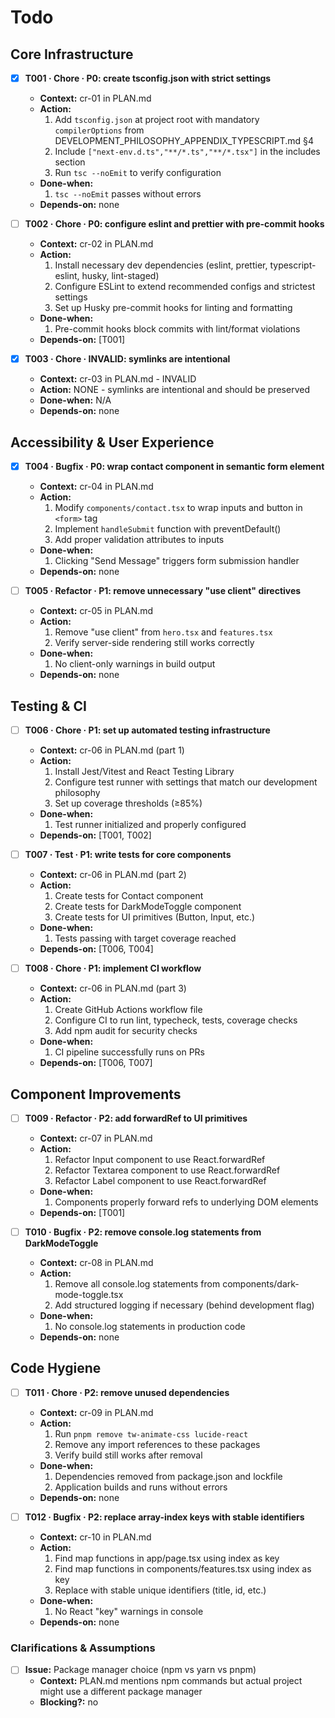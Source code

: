 # Todo

## Core Infrastructure
- [x] **T001 · Chore · P0: create tsconfig.json with strict settings**
    - **Context:** cr-01 in PLAN.md
    - **Action:**
        1. Add `tsconfig.json` at project root with mandatory `compilerOptions` from DEVELOPMENT_PHILOSOPHY_APPENDIX_TYPESCRIPT.md §4
        2. Include `["next-env.d.ts","**/*.ts","**/*.tsx"]` in the includes section
        3. Run `tsc --noEmit` to verify configuration
    - **Done-when:**
        1. `tsc --noEmit` passes without errors
    - **Depends-on:** none

- [ ] **T002 · Chore · P0: configure eslint and prettier with pre-commit hooks**
    - **Context:** cr-02 in PLAN.md
    - **Action:**
        1. Install necessary dev dependencies (eslint, prettier, typescript-eslint, husky, lint-staged)
        2. Configure ESLint to extend recommended configs and strictest settings
        3. Set up Husky pre-commit hooks for linting and formatting
    - **Done-when:**
        1. Pre-commit hooks block commits with lint/format violations
    - **Depends-on:** [T001]

- [x] **T003 · Chore · INVALID: symlinks are intentional**
    - **Context:** cr-03 in PLAN.md - INVALID
    - **Action:** NONE - symlinks are intentional and should be preserved
    - **Done-when:** N/A
    - **Depends-on:** none

## Accessibility & User Experience
- [x] **T004 · Bugfix · P0: wrap contact component in semantic form element**
    - **Context:** cr-04 in PLAN.md
    - **Action:**
        1. Modify `components/contact.tsx` to wrap inputs and button in `<form>` tag
        2. Implement `handleSubmit` function with preventDefault()
        3. Add proper validation attributes to inputs
    - **Done-when:**
        1. Clicking "Send Message" triggers form submission handler
    - **Depends-on:** none

- [ ] **T005 · Refactor · P1: remove unnecessary "use client" directives**
    - **Context:** cr-05 in PLAN.md
    - **Action:**
        1. Remove "use client" from `hero.tsx` and `features.tsx`
        2. Verify server-side rendering still works correctly
    - **Done-when:**
        1. No client-only warnings in build output
    - **Depends-on:** none

## Testing & CI
- [ ] **T006 · Chore · P1: set up automated testing infrastructure**
    - **Context:** cr-06 in PLAN.md (part 1)
    - **Action:**
        1. Install Jest/Vitest and React Testing Library
        2. Configure test runner with settings that match our development philosophy
        3. Set up coverage thresholds (≥85%)
    - **Done-when:**
        1. Test runner initialized and properly configured
    - **Depends-on:** [T001, T002]

- [ ] **T007 · Test · P1: write tests for core components**
    - **Context:** cr-06 in PLAN.md (part 2)
    - **Action:**
        1. Create tests for Contact component
        2. Create tests for DarkModeToggle component
        3. Create tests for UI primitives (Button, Input, etc.)
    - **Done-when:**
        1. Tests passing with target coverage reached
    - **Depends-on:** [T006, T004]

- [ ] **T008 · Chore · P1: implement CI workflow**
    - **Context:** cr-06 in PLAN.md (part 3)
    - **Action:**
        1. Create GitHub Actions workflow file
        2. Configure CI to run lint, typecheck, tests, coverage checks
        3. Add npm audit for security checks
    - **Done-when:**
        1. CI pipeline successfully runs on PRs
    - **Depends-on:** [T006, T007]

## Component Improvements
- [ ] **T009 · Refactor · P2: add forwardRef to UI primitives**
    - **Context:** cr-07 in PLAN.md
    - **Action:**
        1. Refactor Input component to use React.forwardRef
        2. Refactor Textarea component to use React.forwardRef
        3. Refactor Label component to use React.forwardRef
    - **Done-when:**
        1. Components properly forward refs to underlying DOM elements
    - **Depends-on:** [T001]

- [ ] **T010 · Bugfix · P2: remove console.log statements from DarkModeToggle**
    - **Context:** cr-08 in PLAN.md
    - **Action:**
        1. Remove all console.log statements from components/dark-mode-toggle.tsx
        2. Add structured logging if necessary (behind development flag)
    - **Done-when:**
        1. No console.log statements in production code
    - **Depends-on:** none

## Code Hygiene
- [ ] **T011 · Chore · P2: remove unused dependencies**
    - **Context:** cr-09 in PLAN.md
    - **Action:**
        1. Run `pnpm remove tw-animate-css lucide-react`
        2. Remove any import references to these packages
        3. Verify build still works after removal
    - **Done-when:**
        1. Dependencies removed from package.json and lockfile
        2. Application builds and runs without errors
    - **Depends-on:** none

- [ ] **T012 · Bugfix · P2: replace array-index keys with stable identifiers**
    - **Context:** cr-10 in PLAN.md
    - **Action:**
        1. Find map functions in app/page.tsx using index as key
        2. Find map functions in components/features.tsx using index as key
        3. Replace with stable unique identifiers (title, id, etc.)
    - **Done-when:**
        1. No React "key" warnings in console
    - **Depends-on:** none

### Clarifications & Assumptions
- [ ] **Issue:** Package manager choice (npm vs yarn vs pnpm)
    - **Context:** PLAN.md mentions npm commands but actual project might use a different package manager
    - **Blocking?:** no
